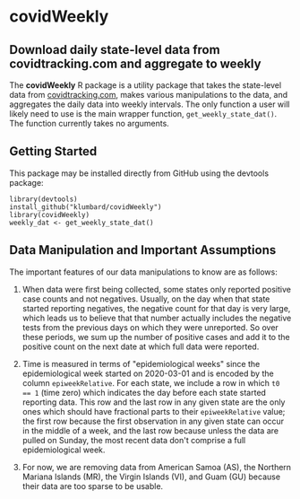 # covidWeekly

## Download daily state-level data from covidtracking.com and aggregate to weekly

The **covidWeekly** R package is a utility package that takes the state-level data from [covidtracking.com](https://covidtracking.com), makes various manipulations to the data, and aggregates the daily data into weekly intervals. The only function a user will likely need to use is the main wrapper function, `get_weekly_state_dat()`. The function currently takes no arguments.

## Getting Started
This package may be installed directly from GitHub using the devtools package:
```
library(devtools)
install_github("klumbard/covidWeekly") 
library(covidWeekly)
weekly_dat <- get_weekly_state_dat()
```

## Data Manipulation and Important Assumptions
The important features of our data manipulations to know are as follows:
1. When data were first being collected, some states only reported positive case counts and not negatives. Usually, on the day when that state started reporting negatives, the negative count for that day is very large, which leads us to believe that that number actually includes the negative tests from the previous days on which they were unreported. So over these periods, we sum up the number of positive cases and add it to the positive count on the next date at which full data were reported.

2. Time is measured in terms of "epidemiological weeks" since the epidemiological week started on 2020-03-01 and is encoded by the column `epiweekRelative`. For each state, we include a row in which `t0 == 1` (time zero) which indicates the day before each state started reporting data. This row and the last row in any given state are the only ones which should have fractional parts to their `epiweekRelative` value; the first row because the first observation in any given state can occur in the middle of a week, and the last row because unless the data are pulled on Sunday, the most recent data don't comprise a full epidemiological week.

3. For now, we are removing data from American Samoa (AS), the Northern Mariana Islands (MR), the Virgin Islands (VI), and Guam (GU) because their data are too sparse to be usable.

